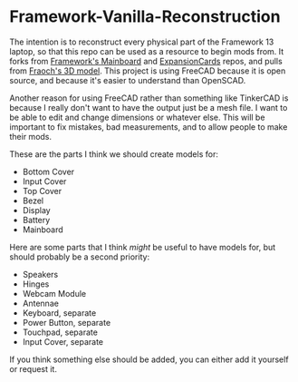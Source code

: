 # Framework-Vanilla-Reconstruction
   The intention is to reconstruct every physical part of the Framework 13 laptop, so that this repo can be used as a resource to begin mods from.  It forks from [Framework's Mainboard](https://github.com/FrameworkComputer/Framework-Laptop-13) and [ExpansionCards](https://github.com/FrameworkComputer/ExpansionCards) repos, and pulls from [Fraoch's 3D model](https://github.com/Fraoch/Framework-laptop-3D-model).  This project is using FreeCAD because it is open source, and because it's easier to understand than OpenSCAD.

   Another reason for using FreeCAD rather than something like TinkerCAD is because I really don't want to have the output just be a mesh file.  I want to be able to edit and change dimensions or whatever else.  This will be important to fix mistakes, bad measurements, and to allow people to make their mods.

   These are the parts I think we should create models for:

   - Bottom Cover
   - Input Cover
   - Top Cover
   - Bezel
   - Display
   - Battery
   - Mainboard
   
   Here are some parts that I think _might_ be useful to have models for, but should probably be a second priority:
   
   - Speakers
   - Hinges
   - Webcam Module
   - Antennae
   - Keyboard, separate
   - Power Button, separate
   - Touchpad, separate
   - Input Cover, separate
   
   If you think something else should be added, you can either add it yourself or request it.
